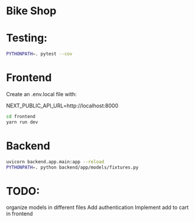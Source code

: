 # Bike Shop

# Testing:

```bash
PYTHONPATH=. pytest --cov
```

# Frontend

Create an .env.local file with:

NEXT_PUBLIC_API_URL=http://localhost:8000

```bash
cd frontend
yarn run dev
```

# Backend

```bash
uvicorn backend.app.main:app --reload
PYTHONPATH=. python backend/app/models/fixtures.py
```

# TODO:

organize models in different files
Add authentication
Implement add to cart in frontend
